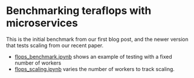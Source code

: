 # Benchmarking teraflops with microservices

This is the initial benchmark from our first blog post, and the newer
version that tests scaling from our recent paper. 


* [flops_benchmark.ipynb](flops_benchmark.ipynb) shows an example of testing with a fixed
number of workers
* [flops_scaling.ipynb](flops_scaling.ipynb) varies the number of workers to track scaling. 


